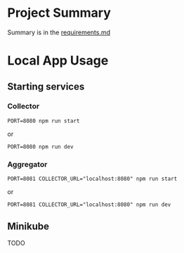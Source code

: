 # Project Summary

Summary is in the [requirements.md](./requirements.md)

# Local App Usage

## Starting services

### Collector

```
PORT=8080 npm run start
```

or

```
PORT=8080 npm run dev
```

### Aggregator

```
PORT=8081 COLLECTOR_URL="localhost:8080" npm run start
```

or

```
PORT=8081 COLLECTOR_URL="localhost:8080" npm run dev
```

## Minikube

TODO
